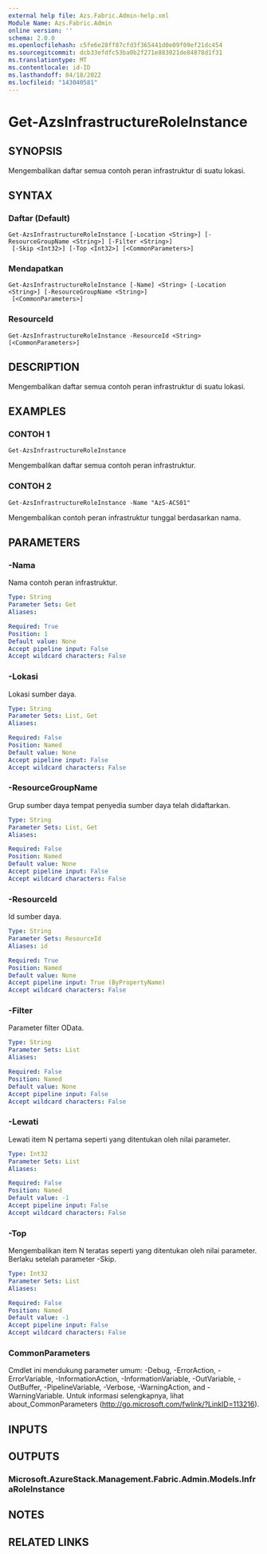 ```yaml
---
external help file: Azs.Fabric.Admin-help.xml
Module Name: Azs.Fabric.Admin
online version: ''
schema: 2.0.0
ms.openlocfilehash: c5fe6e28ff87cfd3f365441d0e09f09ef21dc454
ms.sourcegitcommit: dcb33efdfc53ba0b2f271e883021de84878d1f31
ms.translationtype: MT
ms.contentlocale: id-ID
ms.lasthandoff: 04/18/2022
ms.locfileid: "143040581"
---
```

# Get-AzsInfrastructureRoleInstance

## SYNOPSIS
Mengembalikan daftar semua contoh peran infrastruktur di suatu lokasi.

## SYNTAX

### Daftar (Default)
```
Get-AzsInfrastructureRoleInstance [-Location <String>] [-ResourceGroupName <String>] [-Filter <String>]
 [-Skip <Int32>] [-Top <Int32>] [<CommonParameters>]
```

### Mendapatkan
```
Get-AzsInfrastructureRoleInstance [-Name] <String> [-Location <String>] [-ResourceGroupName <String>]
 [<CommonParameters>]
```

### ResourceId
```
Get-AzsInfrastructureRoleInstance -ResourceId <String> [<CommonParameters>]
```

## DESCRIPTION
Mengembalikan daftar semua contoh peran infrastruktur di suatu lokasi.

## EXAMPLES

### CONTOH 1
```
Get-AzsInfrastructureRoleInstance
```

Mengembalikan daftar semua contoh peran infrastruktur.

### CONTOH 2
```
Get-AzsInfrastructureRoleInstance -Name "AzS-ACS01"
```

Mengembalikan contoh peran infrastruktur tunggal berdasarkan nama.

## PARAMETERS

### -Nama
Nama contoh peran infrastruktur.

```yaml
Type: String
Parameter Sets: Get
Aliases:

Required: True
Position: 1
Default value: None
Accept pipeline input: False
Accept wildcard characters: False
```

### -Lokasi
Lokasi sumber daya.

```yaml
Type: String
Parameter Sets: List, Get
Aliases:

Required: False
Position: Named
Default value: None
Accept pipeline input: False
Accept wildcard characters: False
```

### -ResourceGroupName
Grup sumber daya tempat penyedia sumber daya telah didaftarkan.

```yaml
Type: String
Parameter Sets: List, Get
Aliases:

Required: False
Position: Named
Default value: None
Accept pipeline input: False
Accept wildcard characters: False
```

### -ResourceId
Id sumber daya.

```yaml
Type: String
Parameter Sets: ResourceId
Aliases: id

Required: True
Position: Named
Default value: None
Accept pipeline input: True (ByPropertyName)
Accept wildcard characters: False
```

### -Filter
Parameter filter OData.

```yaml
Type: String
Parameter Sets: List
Aliases:

Required: False
Position: Named
Default value: None
Accept pipeline input: False
Accept wildcard characters: False
```

### -Lewati
Lewati item N pertama seperti yang ditentukan oleh nilai parameter.

```yaml
Type: Int32
Parameter Sets: List
Aliases:

Required: False
Position: Named
Default value: -1
Accept pipeline input: False
Accept wildcard characters: False
```

### -Top
Mengembalikan item N teratas seperti yang ditentukan oleh nilai parameter.
Berlaku setelah parameter -Skip.

```yaml
Type: Int32
Parameter Sets: List
Aliases:

Required: False
Position: Named
Default value: -1
Accept pipeline input: False
Accept wildcard characters: False
```

### CommonParameters
Cmdlet ini mendukung parameter umum: -Debug, -ErrorAction, -ErrorVariable, -InformationAction, -InformationVariable, -OutVariable, -OutBuffer, -PipelineVariable, -Verbose, -WarningAction, and -WarningVariable. Untuk informasi selengkapnya, lihat about_CommonParameters (http://go.microsoft.com/fwlink/?LinkID=113216).

## INPUTS

## OUTPUTS

### Microsoft.AzureStack.Management.Fabric.Admin.Models.InfraRoleInstance

## NOTES

## RELATED LINKS
